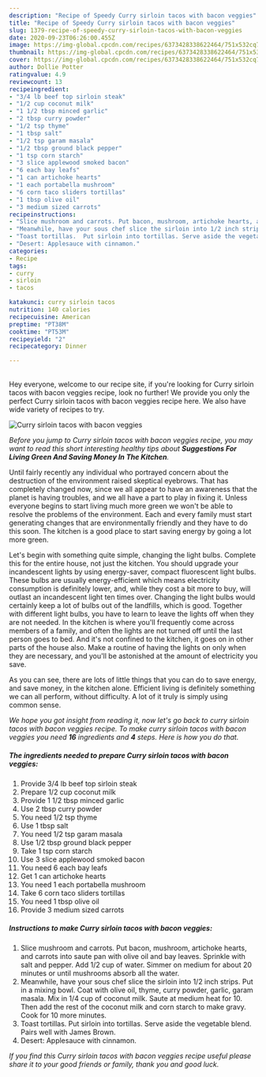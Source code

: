 ```yaml
---
description: "Recipe of Speedy Curry sirloin tacos with bacon veggies"
title: "Recipe of Speedy Curry sirloin tacos with bacon veggies"
slug: 1379-recipe-of-speedy-curry-sirloin-tacos-with-bacon-veggies
date: 2020-09-23T06:26:00.455Z
image: https://img-global.cpcdn.com/recipes/6373428338622464/751x532cq70/curry-sirloin-tacos-with-bacon-veggies-recipe-main-photo.jpg
thumbnail: https://img-global.cpcdn.com/recipes/6373428338622464/751x532cq70/curry-sirloin-tacos-with-bacon-veggies-recipe-main-photo.jpg
cover: https://img-global.cpcdn.com/recipes/6373428338622464/751x532cq70/curry-sirloin-tacos-with-bacon-veggies-recipe-main-photo.jpg
author: Dollie Potter
ratingvalue: 4.9
reviewcount: 13
recipeingredient:
- "3/4 lb beef top sirloin steak"
- "1/2 cup coconut milk"
- "1 1/2 tbsp minced garlic"
- "2 tbsp curry powder"
- "1/2 tsp thyme"
- "1 tbsp salt"
- "1/2 tsp garam masala"
- "1/2 tbsp ground black pepper"
- "1 tsp corn starch"
- "3 slice applewood smoked bacon"
- "6 each bay leafs"
- "1 can artichoke hearts"
- "1 each portabella mushroom"
- "6 corn taco sliders tortillas"
- "1 tbsp olive oil"
- "3 medium sized carrots"
recipeinstructions:
- "Slice mushroom and carrots. Put bacon, mushroom, artichoke hearts, and carrots into saute pan with olive oil and bay leaves. Sprinkle with salt and pepper. Add 1/2 cup of water. Simmer on medium for about 20 minutes or until mushrooms absorb all the water."
- "Meanwhile, have your sous chef slice the sirloin into 1/2 inch strips. Put in a mixing bowl. Coat with olive oil, thyme, curry powder, garlic, garam masala. Mix in 1/4 cup of coconut milk. Saute at medium heat for 10. Then add the rest of the coconut milk and corn starch to make gravy. Cook for 10 more minutes."
- "Toast tortillas.  Put sirloin into tortillas. Serve aside the vegetable blend. Pairs well with James Brown."
- "Desert: Applesauce with cinnamon."
categories:
- Recipe
tags:
- curry
- sirloin
- tacos

katakunci: curry sirloin tacos 
nutrition: 140 calories
recipecuisine: American
preptime: "PT38M"
cooktime: "PT53M"
recipeyield: "2"
recipecategory: Dinner

---
```

<br>
Hey everyone, welcome to our recipe site, if you're looking for Curry sirloin tacos with bacon veggies recipe, look no further! We provide you only the perfect Curry sirloin tacos with bacon veggies recipe here. We also have wide variety of recipes to try.
<br>


![Curry sirloin tacos with bacon veggies](https://img-global.cpcdn.com/recipes/6373428338622464/751x532cq70/curry-sirloin-tacos-with-bacon-veggies-recipe-main-photo.jpg)

<i>Before you jump to Curry sirloin tacos with bacon veggies recipe, you may want to read this short interesting healthy tips about 
<strong>Suggestions For Living Green And Saving Money In The Kitchen</strong>.</i>
</br>

Until fairly recently any individual who portrayed concern about the destruction of the environment raised skeptical eyebrows. That has completely changed now, since we all appear to have an awareness that the planet is having troubles, and we all have a part to play in fixing it. Unless everyone begins to start living much more green we won't be able to resolve the problems of the environment. Each and every family must start generating changes that are environmentally friendly and they have to do this soon. The kitchen is a good place to start saving energy by going a lot more green.

Let's begin with something quite simple, changing the light bulbs. Complete this for the entire house, not just the kitchen. You should upgrade your incandescent lights by using energy-saver, compact fluorescent light bulbs. These bulbs are usually energy-efficient which means electricity consumption is definitely lower, and, while they cost a bit more to buy, will outlast an incandescent light ten times over. Changing the light bulbs would certainly keep a lot of bulbs out of the landfills, which is good. Together with different light bulbs, you have to learn to leave the lights off when they are not needed. In the kitchen is where you'll frequently come across members of a family, and often the lights are not turned off until the last person goes to bed. And it's not confined to the kitchen, it goes on in other parts of the house also. Make a routine of having the lights on only when they are necessary, and you'll be astonished at the amount of electricity you save.

As you can see, there are lots of little things that you can do to save energy, and save money, in the kitchen alone. Efficient living is definitely something we can all perform, without difficulty. A lot of it truly is simply using common sense.


<i>We hope you got insight from reading it, now let's go back to curry sirloin tacos with bacon veggies recipe. To make curry sirloin tacos with bacon veggies you need <strong>16</strong> ingredients and <strong>4</strong> steps. Here is how you do that.
</i>

##### The ingredients needed to prepare Curry sirloin tacos with bacon veggies:

1. Provide 3/4 lb beef top sirloin steak
1. Prepare 1/2 cup coconut milk
1. Provide 1 1/2 tbsp minced garlic
1. Use 2 tbsp curry powder
1. You need 1/2 tsp thyme
1. Use 1 tbsp salt
1. You need 1/2 tsp garam masala
1. Use 1/2 tbsp ground black pepper
1. Take 1 tsp corn starch
1. Use 3 slice applewood smoked bacon
1. You need 6 each bay leafs
1. Get 1 can artichoke hearts
1. You need 1 each portabella mushroom
1. Take 6 corn taco sliders tortillas
1. You need 1 tbsp olive oil
1. Provide 3 medium sized carrots


##### Instructions to make Curry sirloin tacos with bacon veggies:

1. Slice mushroom and carrots. Put bacon, mushroom, artichoke hearts, and carrots into saute pan with olive oil and bay leaves. Sprinkle with salt and pepper. Add 1/2 cup of water. Simmer on medium for about 20 minutes or until mushrooms absorb all the water.
1. Meanwhile, have your sous chef slice the sirloin into 1/2 inch strips. Put in a mixing bowl. Coat with olive oil, thyme, curry powder, garlic, garam masala. Mix in 1/4 cup of coconut milk. Saute at medium heat for 10. Then add the rest of the coconut milk and corn starch to make gravy. Cook for 10 more minutes.
1. Toast tortillas.  Put sirloin into tortillas. Serve aside the vegetable blend. Pairs well with James Brown.
1. Desert: Applesauce with cinnamon.


<i>If you find this Curry sirloin tacos with bacon veggies recipe useful please share it to your good friends or family, thank you and good luck.</i>
